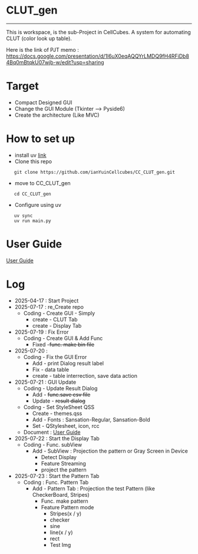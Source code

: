 # CLUT_gen

---
This is workspace, is the sub-Project in CellCubes.
A system for automating CLUT (color look up table).

Here is the link of PJT memo : https://docs.google.com/presentation/d/1l6uX0eqAQQYrLMDQ9fH4RFiDb84Bq0mBtqkU07wjb-w/edit?usp=sharing

# Target
- Compact Designed GUI
- Change the GUI Module (Tkinter --> Pyside6)
- Create the architecture (Like MVC)

# How to set up
 - install uv [link](https://docs.astral.sh/uv/getting-started/installation/)
 - Clone this repo
 ```
    git clone https://github.com/ianYuinCellcubes/CC_CLUT_gen.git
 ```
 - move to CC_CLUT_gen
 ```
    cd CC_CLUT_gen
 ```
 - Configure using uv
 ```
    uv sync
    uv run main.py
 ```

 # User Guide
   [User Guide](https://docs.google.com/document/d/1oxsQ9YaeLJZiKPZF5-7SX2S9k1l9feujobXLEYIP3IQ/edit?usp=sharing)


# Log
- 2025-04-17 : Start Project
- 2025-07-17 : re_Create repo
	 -  Coding - Create GUI - Simply
		- create - CLUT Tab
		- create - Display Tab
- 2025-07-19 : Fix Error
	- Coding - Create GUI & Add Func
		- Fixed -~~func. make bin file~~
- 2025-07-20 : 
	- Coding - Fix the GUI Error
		- Add - print Dialog result label
		- Fix - data table
		- create - table interrection, save data action
- 2025-07-21 : GUI Update
	- Coding - Update Result Dialog
		- Add - ~~func.save csv file~~
		- Update - ~~result dialog~~
	- Coding - Set StyleSheet QSS
		- Create - themes.qss
		- Add - Fonts : Sansation-Regular, Sansation-Bold
		- Set - QStylesheet, icon, rcc
	- Document : [User Guide](https://docs.google.com/document/d/1oxsQ9YaeLJZiKPZF5-7SX2S9k1l9feujobXLEYIP3IQ/edit?usp=sharing)
- 2025-07-22 : Start the Display Tab 
	- Coding - Func. subView 
		- Add - SubView : Projection the pattern or Gray Screen in Device
			- Detect Display
			- Feature Streaming
			- project the pattern
 - 2025-07-23 : Start the Pattern Tab
	- Coding : Func. Pattern Tab
		- Add - Pattern Tab : Projection the test Pattern (like CheckerBoard, Stripes)
			- Func. make pattern
			- Feature Pattern mode
				- Stripes(x / y)
				- checker
				- sine
				- line(x / y)
				- rect
				- Test Img